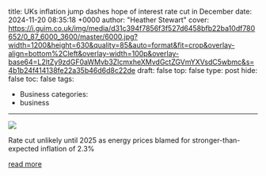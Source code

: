 title: UKs inflation jump dashes hope of interest rate cut in December
date: 2024-11-20 08:35:18 +0000
author: "Heather Stewart"
cover: https://i.guim.co.uk/img/media/d31c394f7856f3f527d6458bfb22ba10df780652/0_87_6000_3600/master/6000.jpg?width=1200&height=630&quality=85&auto=format&fit=crop&overlay-align=bottom%2Cleft&overlay-width=100p&overlay-base64=L2ltZy9zdGF0aWMvb3ZlcmxheXMvdGctZGVmYXVsdC5wbmc&s=4b1b24f414138fe22a35b46d6d8c22de
draft: false
top: false
type: post
hide: false
toc: false
tags:
  - Business
categories:
  - business
---

![](https://i.guim.co.uk/img/media/d31c394f7856f3f527d6458bfb22ba10df780652/0_87_6000_3600/master/6000.jpg?width=1200&height=630&quality=85&auto=format&fit=crop&overlay-align=bottom%2Cleft&overlay-width=100p&overlay-base64=L2ltZy9zdGF0aWMvb3ZlcmxheXMvdGctZGVmYXVsdC5wbmc&s=4b1b24f414138fe22a35b46d6d8c22de)

Rate cut unlikely until 2025 as energy prices blamed for stronger-than-expected inflation of 2.3%

[read more](https://www.theguardian.com/business/2024/nov/20/uk-inflation-jump-dashes-hope-interest-rate-cut-december)
